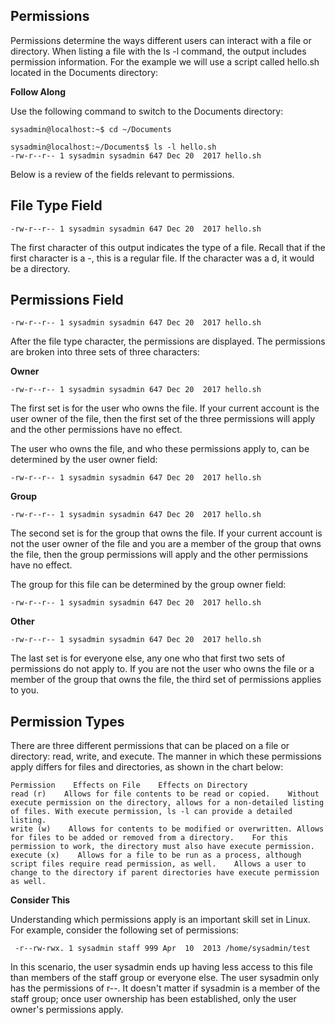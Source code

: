 ## Permissions
Permissions determine the ways different users can interact with a file or directory. When listing a file with the ls -l command, the output includes permission information. For the example we will use a script called hello.sh located in the Documents directory:

**Follow Along**

Use the following command to switch to the Documents directory:

`sysadmin@localhost:~$ cd ~/Documents`

    sysadmin@localhost:~/Documents$ ls -l hello.sh                                  
    -rw-r--r-- 1 sysadmin sysadmin 647 Dec 20  2017 hello.sh 

Below is a review of the fields relevant to permissions.

## File Type Field
    -rw-r--r-- 1 sysadmin sysadmin 647 Dec 20  2017 hello.sh

The first character of this output indicates the type of a file. Recall that if the first character is a -, this is a regular file. If the character was a d, it would be a directory.

## Permissions Field
    -rw-r--r-- 1 sysadmin sysadmin 647 Dec 20  2017 hello.sh
After the file type character, the permissions are displayed. The permissions are broken into three sets of three characters:

**Owner**

    -rw-r--r-- 1 sysadmin sysadmin 647 Dec 20  2017 hello.sh
The first set is for the user who owns the file. If your current account is the user owner of the file, then the first set of the three permissions will apply and the other permissions have no effect.

The user who owns the file, and who these permissions apply to, can be determined by the user owner field:

    -rw-r--r-- 1 sysadmin sysadmin 647 Dec 20  2017 hello.sh
**Group**

    -rw-r--r-- 1 sysadmin sysadmin 647 Dec 20  2017 hello.sh
The second set is for the group that owns the file. If your current account is not the user owner of the file and you are a member of the group that owns the file, then the group permissions will apply and the other permissions have no effect.

The group for this file can be determined by the group owner field:

    -rw-r--r-- 1 sysadmin sysadmin 647 Dec 20  2017 hello.sh
**Other**

    -rw-r--r-- 1 sysadmin sysadmin 647 Dec 20  2017 hello.sh
The last set is for everyone else, any one who that first two sets of permissions do not apply to. If you are not the user who owns the file or a member of the group that owns the file, the third set of permissions applies to you.

## Permission Types
There are three different permissions that can be placed on a file or directory: read, write, and execute. The manner in which these permissions apply differs for files and directories, as shown in the chart below:

    Permission    Effects on File    Effects on Directory
    read (r)    Allows for file contents to be read or copied.    Without execute permission on the directory, allows for a non-detailed listing of files. With execute permission, ls -l can provide a detailed listing.
    write (w)    Allows for contents to be modified or overwritten. Allows for files to be added or removed from a directory.    For this permission to work, the directory must also have execute permission.
    execute (x)    Allows for a file to be run as a process, although script files require read permission, as well.    Allows a user to change to the directory if parent directories have execute permission as well.

**Consider This**

Understanding which permissions apply is an important skill set in Linux. For example, consider the following set of permissions:

     -r--rw-rwx. 1 sysadmin staff 999 Apr  10  2013 /home/sysadmin/test
In this scenario, the user sysadmin ends up having less access to this file than members of the staff group or everyone else. The user sysadmin only has the permissions of r--. It doesn't matter if sysadmin is a member of the staff group; once user ownership has been established, only the user owner's permissions apply.